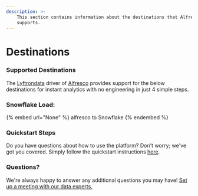 ```yaml
---
description: >-
    This section contains information about the destinations that Alfresco
    supports.
---
```


# Destinations

### Supported Destinations

The [Lyftrondata](https://www.lyftrondata.com/) driver of [Alfresco](None) provides support for the below destinations for instant analytics with no engineering in just 4 simple steps.

### Snowflake Load:

{% embed url="None" %}
alfresco to Snowflake
{% endembed %}

### Quickstart Steps

Do you have questions about how to use the platform? Don't worry; we've got you covered. Simply follow the quickstart instructions [here](README.md).

### Questions? <a href="#questions" id="questions"></a>

We're always happy to answer any additional questions you may have! [Set up a meeting with our data experts.](https://www.lyftrondata.com/book-a-meeting/)
